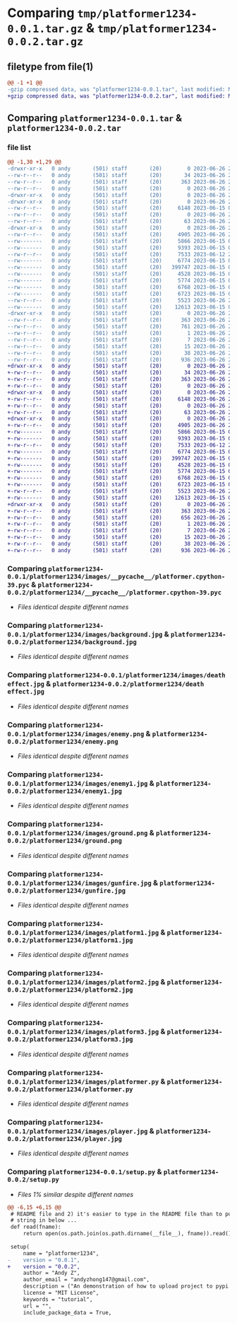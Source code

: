 # Comparing `tmp/platformer1234-0.0.1.tar.gz` & `tmp/platformer1234-0.0.2.tar.gz`

## filetype from file(1)

```diff
@@ -1 +1 @@
-gzip compressed data, was "platformer1234-0.0.1.tar", last modified: Mon Jun 26 23:34:07 2023, max compression
+gzip compressed data, was "platformer1234-0.0.2.tar", last modified: Mon Jun 26 23:50:43 2023, max compression
```

## Comparing `platformer1234-0.0.1.tar` & `platformer1234-0.0.2.tar`

### file list

```diff
@@ -1,30 +1,29 @@
-drwxr-xr-x   0 andy       (501) staff       (20)        0 2023-06-26 23:34:07.284123 platformer1234-0.0.1/
--rw-r--r--   0 andy       (501) staff       (20)       34 2023-06-26 23:28:45.000000 platformer1234-0.0.1/MANIFEST.in
--rw-r--r--   0 andy       (501) staff       (20)      363 2023-06-26 23:34:07.283740 platformer1234-0.0.1/PKG-INFO
--rw-r--r--   0 andy       (501) staff       (20)        0 2023-06-26 23:25:42.000000 platformer1234-0.0.1/README
-drwxr-xr-x   0 andy       (501) staff       (20)        0 2023-06-26 23:34:07.265679 platformer1234-0.0.1/platformer1234/
-drwxr-xr-x   0 andy       (501) staff       (20)        0 2023-06-26 23:34:07.282282 platformer1234-0.0.1/platformer1234/images/
--rw-r--r--   0 andy       (501) staff       (20)     6148 2023-06-15 04:41:29.000000 platformer1234-0.0.1/platformer1234/images/.DS_Store
--rw-r--r--   0 andy       (501) staff       (20)        0 2023-06-26 23:24:04.000000 platformer1234-0.0.1/platformer1234/images/__init__.py
--rw-r--r--   0 andy       (501) staff       (20)       63 2023-06-26 23:20:04.000000 platformer1234-0.0.1/platformer1234/images/__main__.py
-drwxr-xr-x   0 andy       (501) staff       (20)        0 2023-06-26 23:34:07.282612 platformer1234-0.0.1/platformer1234/images/__pycache__/
--rw-r--r--   0 andy       (501) staff       (20)     4905 2023-06-26 23:22:56.000000 platformer1234-0.0.1/platformer1234/images/__pycache__/platformer.cpython-39.pyc
--rw-------   0 andy       (501) staff       (20)     5866 2023-06-15 04:41:18.000000 platformer1234-0.0.1/platformer1234/images/background.jpg
--rw-------   0 andy       (501) staff       (20)     9393 2023-06-15 04:37:31.000000 platformer1234-0.0.1/platformer1234/images/death effect.jpg
--rw-r--r--   0 andy       (501) staff       (20)     7533 2023-06-12 23:54:55.000000 platformer1234-0.0.1/platformer1234/images/enemy.png
--rw-------   0 andy       (501) staff       (20)     6774 2023-06-15 04:38:48.000000 platformer1234-0.0.1/platformer1234/images/enemy1.jpg
--rw-------   0 andy       (501) staff       (20)   399747 2023-06-15 04:42:09.000000 platformer1234-0.0.1/platformer1234/images/ground.png
--rw-------   0 andy       (501) staff       (20)     4528 2023-06-15 04:35:09.000000 platformer1234-0.0.1/platformer1234/images/gunfire.jpg
--rw-------   0 andy       (501) staff       (20)     5774 2023-06-15 04:36:39.000000 platformer1234-0.0.1/platformer1234/images/platform1.jpg
--rw-------   0 andy       (501) staff       (20)     6768 2023-06-15 04:36:18.000000 platformer1234-0.0.1/platformer1234/images/platform2.jpg
--rw-------   0 andy       (501) staff       (20)     6723 2023-06-15 04:36:35.000000 platformer1234-0.0.1/platformer1234/images/platform3.jpg
--rw-r--r--   0 andy       (501) staff       (20)     5523 2023-06-26 23:22:54.000000 platformer1234-0.0.1/platformer1234/images/platformer.py
--rw-------   0 andy       (501) staff       (20)    12613 2023-06-15 04:39:54.000000 platformer1234-0.0.1/platformer1234/images/player.jpg
-drwxr-xr-x   0 andy       (501) staff       (20)        0 2023-06-26 23:34:07.269050 platformer1234-0.0.1/platformer1234.egg-info/
--rw-r--r--   0 andy       (501) staff       (20)      363 2023-06-26 23:34:07.000000 platformer1234-0.0.1/platformer1234.egg-info/PKG-INFO
--rw-r--r--   0 andy       (501) staff       (20)      761 2023-06-26 23:34:07.000000 platformer1234-0.0.1/platformer1234.egg-info/SOURCES.txt
--rw-r--r--   0 andy       (501) staff       (20)        1 2023-06-26 23:34:07.000000 platformer1234-0.0.1/platformer1234.egg-info/dependency_links.txt
--rw-r--r--   0 andy       (501) staff       (20)        7 2023-06-26 23:34:07.000000 platformer1234-0.0.1/platformer1234.egg-info/requires.txt
--rw-r--r--   0 andy       (501) staff       (20)       15 2023-06-26 23:34:07.000000 platformer1234-0.0.1/platformer1234.egg-info/top_level.txt
--rw-r--r--   0 andy       (501) staff       (20)       38 2023-06-26 23:34:07.284252 platformer1234-0.0.1/setup.cfg
--rw-r--r--   0 andy       (501) staff       (20)      936 2023-06-26 23:31:47.000000 platformer1234-0.0.1/setup.py
+drwxr-xr-x   0 andy       (501) staff       (20)        0 2023-06-26 23:50:43.637545 platformer1234-0.0.2/
+-rw-r--r--   0 andy       (501) staff       (20)       34 2023-06-26 23:28:45.000000 platformer1234-0.0.2/MANIFEST.in
+-rw-r--r--   0 andy       (501) staff       (20)      363 2023-06-26 23:50:43.636871 platformer1234-0.0.2/PKG-INFO
+-rw-r--r--   0 andy       (501) staff       (20)        0 2023-06-26 23:25:42.000000 platformer1234-0.0.2/README
+drwxr-xr-x   0 andy       (501) staff       (20)        0 2023-06-26 23:50:43.631410 platformer1234-0.0.2/platformer1234/
+-rw-r--r--   0 andy       (501) staff       (20)     6148 2023-06-26 23:49:11.000000 platformer1234-0.0.2/platformer1234/.DS_Store
+-rw-r--r--   0 andy       (501) staff       (20)        0 2023-06-26 23:24:04.000000 platformer1234-0.0.2/platformer1234/__init__.py
+-rw-r--r--   0 andy       (501) staff       (20)       63 2023-06-26 23:20:04.000000 platformer1234-0.0.2/platformer1234/__main__.py
+drwxr-xr-x   0 andy       (501) staff       (20)        0 2023-06-26 23:50:43.635745 platformer1234-0.0.2/platformer1234/__pycache__/
+-rw-r--r--   0 andy       (501) staff       (20)     4905 2023-06-26 23:22:56.000000 platformer1234-0.0.2/platformer1234/__pycache__/platformer.cpython-39.pyc
+-rw-------   0 andy       (501) staff       (20)     5866 2023-06-15 04:41:18.000000 platformer1234-0.0.2/platformer1234/background.jpg
+-rw-------   0 andy       (501) staff       (20)     9393 2023-06-15 04:37:31.000000 platformer1234-0.0.2/platformer1234/death effect.jpg
+-rw-r--r--   0 andy       (501) staff       (20)     7533 2023-06-12 23:54:55.000000 platformer1234-0.0.2/platformer1234/enemy.png
+-rw-------   0 andy       (501) staff       (20)     6774 2023-06-15 04:38:48.000000 platformer1234-0.0.2/platformer1234/enemy1.jpg
+-rw-------   0 andy       (501) staff       (20)   399747 2023-06-15 04:42:09.000000 platformer1234-0.0.2/platformer1234/ground.png
+-rw-------   0 andy       (501) staff       (20)     4528 2023-06-15 04:35:09.000000 platformer1234-0.0.2/platformer1234/gunfire.jpg
+-rw-------   0 andy       (501) staff       (20)     5774 2023-06-15 04:36:39.000000 platformer1234-0.0.2/platformer1234/platform1.jpg
+-rw-------   0 andy       (501) staff       (20)     6768 2023-06-15 04:36:18.000000 platformer1234-0.0.2/platformer1234/platform2.jpg
+-rw-------   0 andy       (501) staff       (20)     6723 2023-06-15 04:36:35.000000 platformer1234-0.0.2/platformer1234/platform3.jpg
+-rw-r--r--   0 andy       (501) staff       (20)     5523 2023-06-26 23:22:54.000000 platformer1234-0.0.2/platformer1234/platformer.py
+-rw-------   0 andy       (501) staff       (20)    12613 2023-06-15 04:39:54.000000 platformer1234-0.0.2/platformer1234/player.jpg
+drwxr-xr-x   0 andy       (501) staff       (20)        0 2023-06-26 23:50:43.635175 platformer1234-0.0.2/platformer1234.egg-info/
+-rw-r--r--   0 andy       (501) staff       (20)      363 2023-06-26 23:50:43.000000 platformer1234-0.0.2/platformer1234.egg-info/PKG-INFO
+-rw-r--r--   0 andy       (501) staff       (20)      656 2023-06-26 23:50:43.000000 platformer1234-0.0.2/platformer1234.egg-info/SOURCES.txt
+-rw-r--r--   0 andy       (501) staff       (20)        1 2023-06-26 23:50:43.000000 platformer1234-0.0.2/platformer1234.egg-info/dependency_links.txt
+-rw-r--r--   0 andy       (501) staff       (20)        7 2023-06-26 23:50:43.000000 platformer1234-0.0.2/platformer1234.egg-info/requires.txt
+-rw-r--r--   0 andy       (501) staff       (20)       15 2023-06-26 23:50:43.000000 platformer1234-0.0.2/platformer1234.egg-info/top_level.txt
+-rw-r--r--   0 andy       (501) staff       (20)       38 2023-06-26 23:50:43.637806 platformer1234-0.0.2/setup.cfg
+-rw-r--r--   0 andy       (501) staff       (20)      936 2023-06-26 23:50:00.000000 platformer1234-0.0.2/setup.py
```

### Comparing `platformer1234-0.0.1/platformer1234/images/__pycache__/platformer.cpython-39.pyc` & `platformer1234-0.0.2/platformer1234/__pycache__/platformer.cpython-39.pyc`

 * *Files identical despite different names*

### Comparing `platformer1234-0.0.1/platformer1234/images/background.jpg` & `platformer1234-0.0.2/platformer1234/background.jpg`

 * *Files identical despite different names*

### Comparing `platformer1234-0.0.1/platformer1234/images/death effect.jpg` & `platformer1234-0.0.2/platformer1234/death effect.jpg`

 * *Files identical despite different names*

### Comparing `platformer1234-0.0.1/platformer1234/images/enemy.png` & `platformer1234-0.0.2/platformer1234/enemy.png`

 * *Files identical despite different names*

### Comparing `platformer1234-0.0.1/platformer1234/images/enemy1.jpg` & `platformer1234-0.0.2/platformer1234/enemy1.jpg`

 * *Files identical despite different names*

### Comparing `platformer1234-0.0.1/platformer1234/images/ground.png` & `platformer1234-0.0.2/platformer1234/ground.png`

 * *Files identical despite different names*

### Comparing `platformer1234-0.0.1/platformer1234/images/gunfire.jpg` & `platformer1234-0.0.2/platformer1234/gunfire.jpg`

 * *Files identical despite different names*

### Comparing `platformer1234-0.0.1/platformer1234/images/platform1.jpg` & `platformer1234-0.0.2/platformer1234/platform1.jpg`

 * *Files identical despite different names*

### Comparing `platformer1234-0.0.1/platformer1234/images/platform2.jpg` & `platformer1234-0.0.2/platformer1234/platform2.jpg`

 * *Files identical despite different names*

### Comparing `platformer1234-0.0.1/platformer1234/images/platform3.jpg` & `platformer1234-0.0.2/platformer1234/platform3.jpg`

 * *Files identical despite different names*

### Comparing `platformer1234-0.0.1/platformer1234/images/platformer.py` & `platformer1234-0.0.2/platformer1234/platformer.py`

 * *Files identical despite different names*

### Comparing `platformer1234-0.0.1/platformer1234/images/player.jpg` & `platformer1234-0.0.2/platformer1234/player.jpg`

 * *Files identical despite different names*

### Comparing `platformer1234-0.0.1/setup.py` & `platformer1234-0.0.2/setup.py`

 * *Files 1% similar despite different names*

```diff
@@ -6,15 +6,15 @@
 # README file and 2) it's easier to type in the README file than to put a raw
 # string in below ...
 def read(fname):
     return open(os.path.join(os.path.dirname(__file__), fname)).read()
 
 setup(
     name = "platformer1234",
-    version = "0.0.1",
+    version = "0.0.2",
     author = "Andy Z",
     author_email = "andyzhong147@gmail.com",
     description = ("An demonstration of how to upload project to pypi."),
     license = "MIT License",
     keywords = "tutorial",
     url = "",
     include_package_data = True,
```


